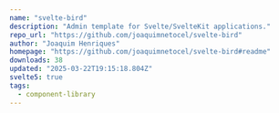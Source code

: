 ```yaml
---
name: "svelte-bird"
description: "Admin template for Svelte/SvelteKit applications."
repo_url: "https://github.com/joaquimnetocel/svelte-bird"
author: "Joaquim Henriques"
homepage: "https://github.com/joaquimnetocel/svelte-bird#readme"
downloads: 38
updated: "2025-03-22T19:15:18.804Z"
svelte5: true
tags: 
  - component-library
---
```

